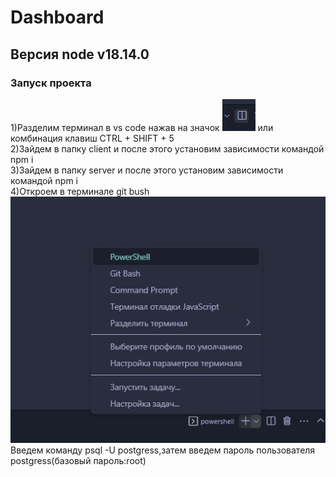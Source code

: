 # Dashboard

## Версия node v18.14.0

### Запуск проекта 
  1)Разделим терминал в vs code нажав на значок ![Image alt](https://github.com/saha23412/imgproj/raw/main/test1.jpg) или комбинация клавиш CTRL + SHIFT + 5  
  2)Зайдем в папку client и после этого установим зависимости командой npm i  
  3)Зайдем в папку server и после этого установим зависимости командой npm i   
  4)Откроем в терминале git bush  
  ![Image alt](https://github.com/saha23412/imgproj/raw/main/test2.jpg)   
  Введем команду psql -U postgress,затем введем пароль пользователя postgress(базовый пароль:root)  
